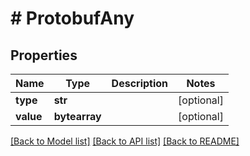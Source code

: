 # # ProtobufAny


## Properties 


Name | Type | Description | Notes
------------ | ------------- | ------------- | -------------
**type**| **str** |   | [optional]
**value**| **bytearray** |   | [optional]


[[Back to Model list]](../../README.md#models) [[Back to API list]](../../README.md#endpoints) [[Back to README]](../../README.md)


